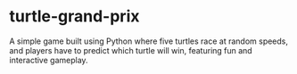# turtle-grand-prix
A simple game built using Python where five turtles race at random speeds, and players have to predict which turtle will win, featuring fun and interactive gameplay.
